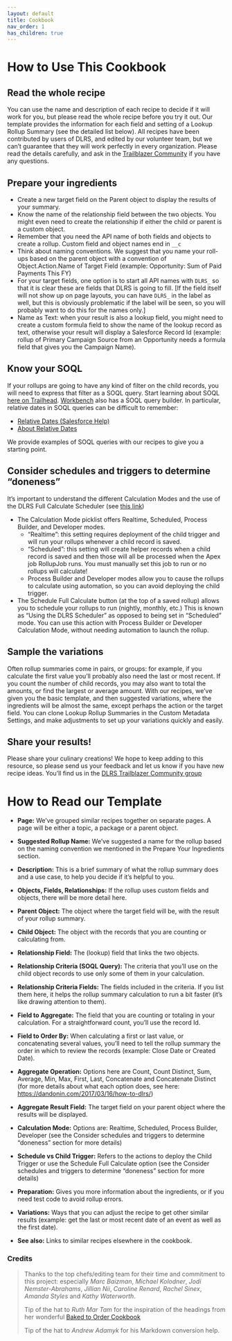 ```yaml
---
layout: default
title: Cookbook
nav_order: 1
has_children: true
---
```


# How to Use This Cookbook

## Read the whole recipe

You can use the name and description of each recipe to decide if it will work for you, but please read the whole recipe before you try it out. Our template provides the information for each field and setting of a Lookup Rollup Summary (see the detailed list below). All recipes have been contributed by users of DLRS, and edited by our volunteer team, but we can’t guarantee that they will work perfectly in every organization. Please read the details carefully, and ask in the [Trailblazer Community](https://trailhead.salesforce.com/trailblazer-community/groups/0F9300000009O5pCAE?tab=discussion) if you have any questions.

## Prepare your ingredients

- Create a new target field on the Parent object to display the results of your summary.
- Know the name of the relationship field between the two objects. You might even need to create the relationship if either the child or parent is a custom object.
- Remember that you need the API name of both fields and objects to create a rollup. Custom field and object names end in `__c`
- Think about naming conventions. We suggest that you name your roll-ups based on the parent object with a convention of Object.Action.Name of Target Field (example: Opportunity: Sum of Paid Payments This FY)
- For your target fields, one option is to start all API names with `DLRS_` so that it is clear these are fields that DLRS is going to fill. [If the field itself will not show up on page layouts, you can have `DLRS_` in the label as well, but this is obviously problematic if the label will be seen, so you will probably want to do this for the names only.]
- Name as Text: when your result is also a lookup field, you might need to create a custom formula field to show the name of the lookup record as text, otherwise your result will display a Salesforce Record Id (example: rollup of Primary Campaign Source from an Opportunity needs a formula field that gives you the Campaign Name).

## Know your SOQL

If your rollups are going to have any kind of filter on the child records, you will need to express that filter as a SOQL query. Start learning about SOQL [here on Trailhead](https://trailhead.salesforce.com/en/content/learn/modules/soql-for-admins). [Workbench](https://workbench.developerforce.com/login.php) also has a SOQL query builder. In particular, relative dates in SOQL queries can be difficult to remember:

- [Relative Dates (Salesforce Help)](https://help.salesforce.com/s/articleView?language=en_US&id=filter_dates_relative.htm)
- [About Relative Dates](https://admin.salesforce.com/blog/2019/five-things-salesforce-admins-can-do-with-relative-dates)

We provide examples of SOQL queries with our recipes to give you a starting point.

## Consider schedules and triggers to determine “doneness”

It’s important to understand the different Calculation Modes and the use of the DLRS Full Calculate Scheduler (see [this link](https://github.com/SFDO-Community/declarative-lookup-rollup-summaries/wiki/Understanding-When-DLRS-Calculates))

- The Calculation Mode picklist offers Realtime, Scheduled, Process Builder, and Developer modes.
  - “Realtime”: this setting requires deployment of the child trigger and will run your rollups whenever a child record is saved.
  - “Scheduled”: this setting will create helper records when a child record is saved and then those will all be processed when the Apex job RollupJob runs. You must manually set this job to run or no rollups will calculate!
  - Process Builder and Developer modes allow you to cause the rollups to calculate using automation, so you can avoid deploying the child trigger.
- The Schedule Full Calculate button (at the top of a saved rollup) allows you to schedule your rollups to run (nightly, monthly, etc.) This is known as “Using the DLRS Scheduler” as opposed to being set in “Scheduled” mode. You can use this action with Process Builder or Developer Calculation Mode, without needing automation to launch the rollup.

## Sample the variations

Often rollup summaries come in pairs, or groups: for example, if you calculate the first value you’ll probably also need the last or most recent. If you count the number of child records, you may also want to total the amounts, or find the largest or average amount. With our recipes, we’ve given you the basic template, and then suggested variations, where the ingredients will be almost the same, except perhaps the action or the target field. You can clone Lookup Rollup Summaries in the Custom Metadata Settings, and make adjustments to set up your variations quickly and easily.

## Share your results!

Please share your culinary creations! We hope to keep adding to this resource, so please send us your feedback and let us know if you have new recipe ideas. You’ll find us in the [DLRS Trailblazer Community group](https://trailhead.salesforce.com/trailblazer-community/groups/0F9300000009O5pCAE?tab=discussion)

# How to Read our Template

- **Page:** We’ve grouped similar recipes together on separate pages. A page will be either a topic, a package or a parent object.

- **Suggested Rollup Name:** We’ve suggested a name for the rollup based on the naming convention we mentioned in the Prepare Your Ingredients section.

- **Description:** This is a brief summary of what the rollup summary does and a use case, to help you decide if it’s helpful to you.

- **Objects, Fields, Relationships:** If the rollup uses custom fields and objects, there will be more detail here.

- **Parent Object:** The object where the target field will be, with the result of your rollup summary.

- **Child Object:** The object with the records that you are counting or calculating from.

- **Relationship Field:** The (lookup) field that links the two objects.

- **Relationship Criteria (SOQL Query):** The criteria that you’ll use on the child object records to use only some of them in your calculation.

- **Relationship Criteria Fields:** The fields included in the criteria. If you list them here, it helps the rollup summary calculation to run a bit faster (it’s like drawing attention to them).

- **Field to Aggregate:** The field that you are counting or totaling in your calculation. For a straightforward count, you’ll use the record Id.

- **Field to Order By:** When calculating a first or last value, or concatenating several values, you’ll need to tell the rollup summary the order in which to review the records (example: Close Date or Created Date).

- **Aggregate Operation:** Options here are Count, Count Distinct, Sum, Average, Min, Max, First, Last, Concatenate and Concatenate Distinct (for more details about what each option does, see here: https://dandonin.com/2017/03/16/how-to-dlrs/)

- **Aggregate Result Field:** The target field on your parent object where the results will be displayed.

- **Calculation Mode:** Options are: Realtime, Scheduled, Process Builder, Developer (see the Consider schedules and triggers to determine “doneness” section for more details)

- **Schedule vs Child Trigger:** Refers to the actions to deploy the Child Trigger or use the Schedule Full Calculate option (see the Consider schedules and triggers to determine “doneness” section for more details)

- **Preparation:** Gives you more information about the ingredients, or if you need test code to avoid rollup errors.

- **Variations:** Ways that you can adjust the recipe to get other similar results (example: get the last or most recent date of an event as well as the first date).

- **See also:** Links to similar recipes elsewhere in the cookbook.

### Credits

> Thanks to the top chefs/editing team for their time and commitment to this project: especially _Marc Baizman_, _Michael Kolodner_, _Jodi Nemster-Abrahams_, _Jillian Nii_, _Caroline Renard_, _Rachel Sinex_, _Amanda Styles_ and _Kathy Waterworth_.
>
> Tip of the hat to _Ruth Mar Tam_ for the inspiration of the headings from her wonderful [Baked to Order Cookbook](https://cooktildelicious.com/baked-to-order-cookbook/)
>
> Tip of the hat to _Andrew Adamyk_ for his Markdown conversion help.
